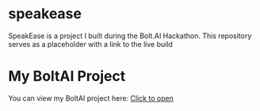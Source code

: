 # speakease
SpeakEase is a project I built during the Bolt.AI Hackathon. This repository serves as a placeholder with a link to the live build

# My BoltAI Project

You can view my BoltAI project here: [Click to open](https://delightful-belekoy-9d2b94.netlify.app/)

